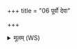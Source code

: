 +++
title = "06 पूर्वो देवा"

+++
<details><summary>मूलम् (WS)</summary>

पूर्वो देवा भवतु सुन्वतो रथोऽस्माकं शंसो अभ्यस्तु दूढ्यः ।  
तदा जानीतोत पुष्यता वचोऽग्ने सख्ये मा रिषामा वयं तव॥ ८ ॥  
वधैर्दुःशंसाङ् अप दूढ्यो जहि दूरे वा ये अन्ति वा के चिदत्रिणः ।  
अथा यज्ञाय गृणते सुगं कृध्यग्ने सख्ये मा रिषामा वयं तव ॥ ९ ॥
</details>